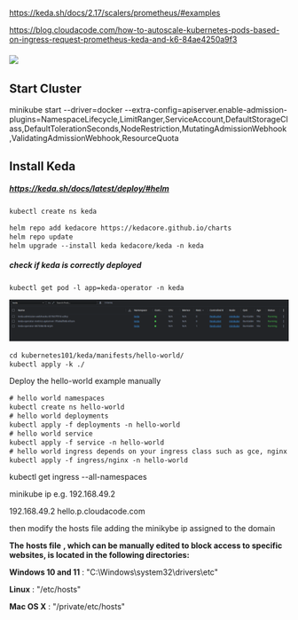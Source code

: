 https://keda.sh/docs/2.17/scalers/prometheus/#examples

https://blog.cloudacode.com/how-to-autoscale-kubernetes-pods-based-on-ingress-request-prometheus-keda-and-k6-84ae4250a9f3

##### ![](https://miro.medium.com/v2/resize:fit:700/0*fk6MXJT7A1BPKOdq.png)

## Start Cluster

minikube start --driver=docker --extra-config=apiserver.enable-admission-plugins=NamespaceLifecycle,LimitRanger,ServiceAccount,DefaultStorageClass,DefaultTolerationSeconds,NodeRestriction,MutatingAdmissionWebhook,ValidatingAdmissionWebhook,ResourceQuota

## Install Keda

##### https://keda.sh/docs/latest/deploy/#helm

```console
kubectl create ns keda
```

```console
helm repo add kedacore https://kedacore.github.io/charts
helm repo update
helm upgrade --install keda kedacore/keda -n keda
```

##### check if keda is correctly deployed

```console
kubectl get pod -l app=keda-operator -n keda
```

![](assets/20250507_133541_image.png)

```console
cd kubernetes101/keda/manifests/hello-world/
kubectl apply -k ./
```

Deploy the hello-world example manually

```console
# hello world namespaces
kubectl create ns hello-world
# hello world deployments
kubectl apply -f deployments -n hello-world
# hello world service
kubectl apply -f service -n hello-world
# hello world ingress depends on your ingress class such as gce, nginx
kubectl apply -f ingress/nginx -n hello-world
```



kubectl get ingress --all-namespaces

minikube ip e.g.  192.168.49.2

192.168.49.2  hello.p.cloudacode.com

then modify the hosts file adding the minikybe ip assigned to the domain

**The** **hosts file** **, which can be manually edited to block access to specific websites, is located in the following directories:**

**Windows 10 and 11** : "C:\Windows\system32\drivers\etc"

**Linux** : "/etc/hosts"

**Mac OS X** : "/private/etc/hosts"
